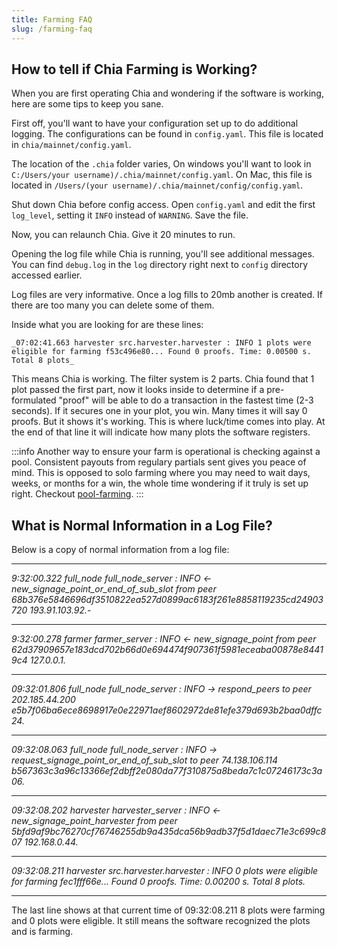 ```yaml
---
title: Farming FAQ
slug: /farming-faq
---
```


## How to tell if Chia Farming is Working?

When you are first operating Chia and wondering if the software is working, here are some tips to keep you sane.

First off, you'll want to have your configuration set up to do additional logging. The configurations can be found in `config.yaml`. This file is located in `chia/mainnet/config.yaml`.

The location of the `.chia` folder varies, On windows you'll want to look in `C:/Users/your username)/.chia/mainnet/config.yaml`. On Mac, this file is located in `/Users/(your username)/.chia/mainnet/config/config.yaml`.

Shut down Chia before config access. Open `config.yaml` and edit the first `log_level`, setting it `INFO` instead of `WARNING`. Save the file.

Now, you can relaunch Chia. Give it 20 minutes to run.

Opening the log file while Chia is running, you'll see additional messages. You can find `debug.log` in the `log` directory right next to `config` directory accessed earlier.

Log files are very informative. Once a log fills to 20mb another is created. If there are too many you can delete some of them.

Inside what you are looking for are these lines:

```
_07:02:41.663 harvester src.harvester.harvester : INFO 1 plots were eligible for farming f53c496e80... Found 0 proofs. Time: 0.00500 s. Total 8 plots_
```

This means Chia is working. The filter system is 2 parts. Chia found that 1 plot passed the first part, now it looks inside to determine if a pre-formulated "proof" will be able to do a transaction in the fastest time (2-3 seconds). If it secures one in your plot, you win. Many times it will say 0 proofs. But it shows it's working. This is where luck/time comes into play. At the end of that line it will indicate how many plots the software registers.

:::info
Another way to ensure your farm is operational is checking against a pool. Consistent payouts from regulary partials sent gives you peace of mind. This is opposed to solo farming where you may need to wait days, weeks, or months for a win, the whole time wondering if it truly is set up right. Checkout [pool-farming](/pool-farming).
:::

## What is Normal Information in a Log File?

Below is a copy of normal information from a log file:

---

_9:32:00.322 full_node full_node_server : INFO \<- new_signage_point_or_end_of_sub_slot from peer 68b376e5846696df3510822ea527d0899ac6183f261e8858119235cd24903720 193.91.103.92._-

---

_9:32:00.278 farmer farmer_server : INFO \<- new_signage_point from peer 62d37909657e183dcd702b66d0e694474f907361f5981eceaba00878e84419c4 127.0.0.1._

---

_09:32:01.806 full_node full_node_server : INFO -> respond_peers to peer 202.185.44.200 e5b7f06ba6ece8698917e0e22971aef8602972de81efe379d693b2baa0dffc24._

---

_09:32:08.063 full_node full_node_server : INFO -> request_signage_point_or_end_of_sub_slot to peer 74.138.106.114 b567363c3a96c13366ef2dbff2e080da77f310875a8beda7c1c07246173c3a06._

---

_09:32:08.202 harvester harvester_server : INFO \<- new_signage_point_harvester from peer 5bfd9af9bc76270cf76746255db9a435dca56b9adb37f5d1daec71e3c699c807 192.168.0.44._

---

_09:32:08.211 harvester src.harvester.harvester : INFO 0 plots were eligible for farming fec1fff66e... Found 0 proofs. Time: 0.00200 s. Total 8 plots._

---

The last line shows at that current time of 09:32:08.211 8 plots were farming and 0 plots were eligible. It still means the software recognized the plots and is farming.
